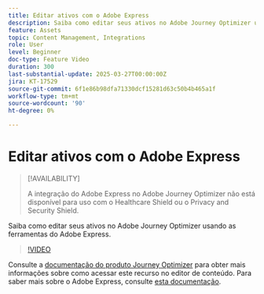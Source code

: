 ```yaml
---
title: Editar ativos com o Adobe Express
description: Saiba como editar seus ativos no Adobe Journey Optimizer usando as ferramentas do Adobe Express.
feature: Assets
topic: Content Management, Integrations
role: User
level: Beginner
doc-type: Feature Video
duration: 300
last-substantial-update: 2025-03-27T00:00:00Z
jira: KT-17529
source-git-commit: 6f1e86b98dfa71330dcf15281d63c50b4b465a1f
workflow-type: tm+mt
source-wordcount: '90'
ht-degree: 0%

---
```



# Editar ativos com o Adobe Express

>[!AVAILABILITY]
>
>A integração do Adobe Express no Adobe Journey Optimizer não está disponível para uso com o Healthcare Shield ou o Privacy and Security Shield.

Saiba como editar seus ativos no Adobe Journey Optimizer usando as ferramentas do Adobe Express.

>[!VIDEO](https://video.tv.adobe.com/v/3455523/?learn=on&enablevpops)

Consulte a [documentação do produto Journey Optimizer](https://experienceleague.adobe.com/en/docs/journey-optimizer/using/assets-images/express) para obter mais informações sobre como acessar este recurso no editor de conteúdo. Para saber mais sobre o Adobe Express, consulte [esta documentação](https://helpx.adobe.com/express/user-guide.html).
